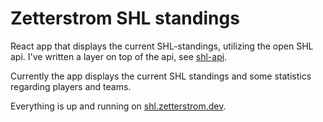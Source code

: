 # Zetterstrom SHL standings

React app that displays the current SHL-standings, utilizing the open SHL api. I've written a layer on top of the api, see [shl-api](https://github.com/viktorzetterstrom/shl-api).

Currently the app displays the current SHL standings and some statistics regarding players and teams.

Everything is up and running on [shl.zetterstrom.dev](https://shl.zetterstrom.dev).
